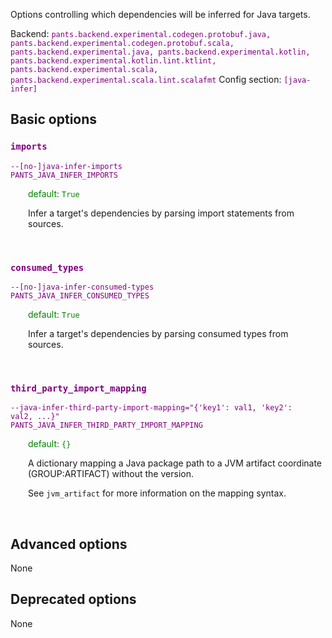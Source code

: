 
Options controlling which dependencies will be inferred for Java targets.

Backend: <span style="color: purple"><code>pants.backend.experimental.codegen.protobuf.java, pants.backend.experimental.codegen.protobuf.scala, pants.backend.experimental.java, pants.backend.experimental.kotlin, pants.backend.experimental.kotlin.lint.ktlint, pants.backend.experimental.scala, pants.backend.experimental.scala.lint.scalafmt</code></span>
Config section: <span style="color: purple"><code>[java-infer]</code></span>

## Basic options

<div style="color: purple">

### `imports`

  <code>--[no-]java-infer-imports</code><br>
  <code>PANTS_JAVA_INFER_IMPORTS</code><br>
</div>
<div style="padding-left: 2em;">
<span style="color: green">default: <code>True</code></span>

<br>

Infer a target's dependencies by parsing import statements from sources.
</div>
<br>

<div style="color: purple">

### `consumed_types`

  <code>--[no-]java-infer-consumed-types</code><br>
  <code>PANTS_JAVA_INFER_CONSUMED_TYPES</code><br>
</div>
<div style="padding-left: 2em;">
<span style="color: green">default: <code>True</code></span>

<br>

Infer a target's dependencies by parsing consumed types from sources.
</div>
<br>

<div style="color: purple">

### `third_party_import_mapping`

  <code>--java-infer-third-party-import-mapping=&quot;{'key1': val1, 'key2': val2, ...}&quot;</code><br>
  <code>PANTS_JAVA_INFER_THIRD_PARTY_IMPORT_MAPPING</code><br>
</div>
<div style="padding-left: 2em;">
<span style="color: green">default: <code>{}</code></span>

<br>

A dictionary mapping a Java package path to a JVM artifact coordinate (GROUP:ARTIFACT) without the version.

See `jvm_artifact` for more information on the mapping syntax.
</div>
<br>


## Advanced options

None

## Deprecated options

None


